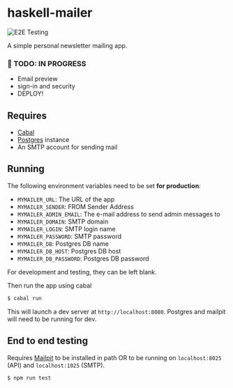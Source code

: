 # haskell-mailer

![E2E Testing](https://github.com/adueck/haskell-mailer/actions/workflows/ci.yml/badge.svg)

A simple personal newsletter mailing app.

### 🚧 TODO: IN PROGRESS

- Email preview
- sign-in and security
- DEPLOY!

## Requires

- [Cabal](https://hackage.haskell.org/package/Cabal)
- [Postgres](https://www.postgresql.org/) instance
- An SMTP account for sending mail

## Running

The following environment variables need to be set **for production**:

- `MYMAILER_URL`: The URL of the app
- `MYMAILER_SENDER`: FROM Sender Address
- `MYMAILER_ADMIN_EMAIL`: The e-mail address to send admin messages to
- `MYMAILER_DOMAIN`: SMTP domain
- `MYMAILER_LOGIN`: SMTP login name
- `MYMAILER_PASSWORD`: SMTP password
- `MYMAILER_DB`: Postgres DB name
- `MYMAILER_DB_HOST`: Postgres DB host
- `MYMAILER_DB_PASSWORD`: Postgres DB password

For development and testing, they can be left blank.

Then run the app using cabal

```bash
$ cabal run
```

This will launch a dev server at `http://localhost:8080`. Postgres and mailpit will need to be running for dev.

## End to end testing

Requires [Mailpit](https://mailpit.axllent.org/) to be installed in path OR to be running on `localhost:8025` (API) and `localhost:1025` (SMTP).

```
$ npm run test
```
